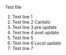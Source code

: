 Test file

1. Test line 1
2. Test line 2 Cantalo
3. Test line 3 pre update
4. Test line 4 post update
5. Test line 5
6. Test line 6 Local update
7. Test line 7
